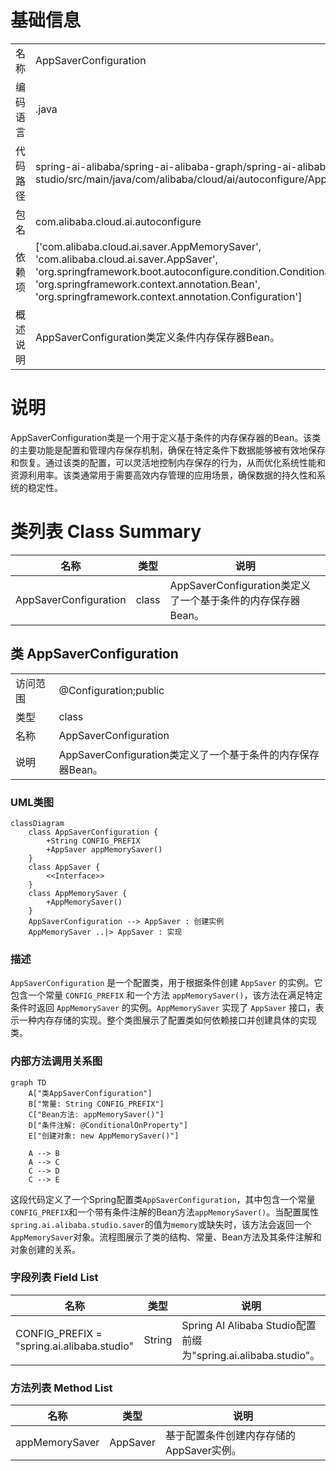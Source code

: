 # 基础信息

|      |      |
|------|------|
| 名称 | AppSaverConfiguration |
| 编码语言 | .java |
| 代码路径 | spring-ai-alibaba/spring-ai-alibaba-graph/spring-ai-alibaba-graph-studio/src/main/java/com/alibaba/cloud/ai/autoconfigure/AppSaverConfiguration.java |
| 包名 | com.alibaba.cloud.ai.autoconfigure |
| 依赖项 | ['com.alibaba.cloud.ai.saver.AppMemorySaver', 'com.alibaba.cloud.ai.saver.AppSaver', 'org.springframework.boot.autoconfigure.condition.ConditionalOnProperty', 'org.springframework.context.annotation.Bean', 'org.springframework.context.annotation.Configuration'] |
| 概述说明 | AppSaverConfiguration类定义条件内存保存器Bean。 |

# 说明

AppSaverConfiguration类是一个用于定义基于条件的内存保存器的Bean。该类的主要功能是配置和管理内存保存机制，确保在特定条件下数据能够被有效地保存和恢复。通过该类的配置，可以灵活地控制内存保存的行为，从而优化系统性能和资源利用率。该类通常用于需要高效内存管理的应用场景，确保数据的持久性和系统的稳定性。

# 类列表 Class Summary

| 名称   | 类型  | 说明 |
|-------|------|-------------|
| AppSaverConfiguration | class | AppSaverConfiguration类定义了一个基于条件的内存保存器Bean。 |



## 类 AppSaverConfiguration

|      |      |
|------|------|
| 访问范围 | @Configuration;public |
| 类型 | class |
| 名称 | AppSaverConfiguration |
| 说明 | AppSaverConfiguration类定义了一个基于条件的内存保存器Bean。 |


### UML类图

```mermaid
classDiagram
    class AppSaverConfiguration {
        +String CONFIG_PREFIX
        +AppSaver appMemorySaver()
    }
    class AppSaver {
        <<Interface>>
    }
    class AppMemorySaver {
        +AppMemorySaver()
    }
    AppSaverConfiguration --> AppSaver : 创建实例
    AppMemorySaver ..|> AppSaver : 实现
```

### 描述
`AppSaverConfiguration` 是一个配置类，用于根据条件创建 `AppSaver` 的实例。它包含一个常量 `CONFIG_PREFIX` 和一个方法 `appMemorySaver()`，该方法在满足特定条件时返回 `AppMemorySaver` 的实例。`AppMemorySaver` 实现了 `AppSaver` 接口，表示一种内存存储的实现。整个类图展示了配置类如何依赖接口并创建具体的实现类。


### 内部方法调用关系图

```mermaid
graph TD
    A["类AppSaverConfiguration"]
    B["常量: String CONFIG_PREFIX"]
    C["Bean方法: appMemorySaver()"]
    D["条件注解: @ConditionalOnProperty"]
    E["创建对象: new AppMemorySaver()"]

    A --> B
    A --> C
    C --> D
    C --> E
```

这段代码定义了一个Spring配置类`AppSaverConfiguration`，其中包含一个常量`CONFIG_PREFIX`和一个带有条件注解的Bean方法`appMemorySaver()`。当配置属性`spring.ai.alibaba.studio.saver`的值为`memory`或缺失时，该方法会返回一个`AppMemorySaver`对象。流程图展示了类的结构、常量、Bean方法及其条件注解和对象创建的关系。

### 字段列表 Field List

| 名称  | 类型  | 说明 |
|-------|-------|------|
| CONFIG_PREFIX = "spring.ai.alibaba.studio" | String | Spring AI Alibaba Studio配置前缀为"spring.ai.alibaba.studio"。 |

### 方法列表 Method List

| 名称  | 类型  | 说明 |
|-------|-------|------|
| appMemorySaver | AppSaver | 基于配置条件创建内存存储的AppSaver实例。 |




